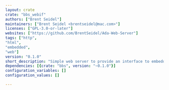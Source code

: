 ```yaml
---
layout: crate
crate: "bbs_webif"
authors: ["Brent Seidel"]
maintainers: ["Brent Seidel <brentseidel@mac.com>"]
licenses: ["GPL-3.0-or-later"]
websites: ["https://github.com/BrentSeidel/Ada-Web-Server"]
tags: ["http",
"html",
"embedded",
"web"]
version: "0.1.0"
short_description: "Simple web server to provide an interface to embedded instruments"
dependencies: [{crate: "bbs", version: "~0.1.0"}]
configuration_variables: []
configuration_values: []

---
```



